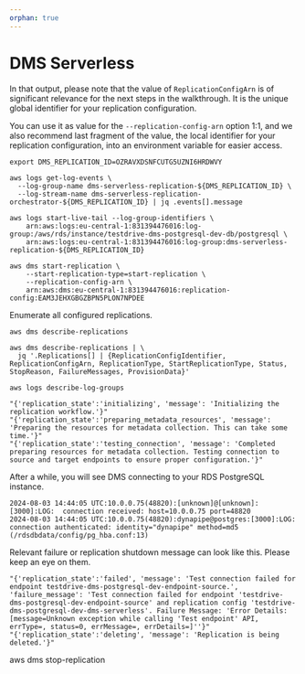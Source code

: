 ```yaml
---
orphan: true
---
```


# DMS Serverless

In that output, please note that the value of `ReplicationConfigArn` is of significant
relevance for the next steps in the walkthrough. It is the unique global identifier for
your replication configuration.

You can use it as value for the `--replication-config-arn` option 1:1, and we also
recommend last fragment of the value, the local identifier for your replication
configuration, into an environment variable for easier access.
```shell
export DMS_REPLICATION_ID=OZRAVXDSNFCUTG5UZNI6HRDWVY
```


```shell
aws logs get-log-events \
  --log-group-name dms-serverless-replication-${DMS_REPLICATION_ID} \
  --log-stream-name dms-serverless-replication-orchestrator-${DMS_REPLICATION_ID} | jq .events[].message
```

```shell
aws logs start-live-tail --log-group-identifiers \
    arn:aws:logs:eu-central-1:831394476016:log-group:/aws/rds/instance/testdrive-dms-postgresql-dev-db/postgresql \
    arn:aws:logs:eu-central-1:831394476016:log-group:dms-serverless-replication-${DMS_REPLICATION_ID}
```

```shell
aws dms start-replication \
    --start-replication-type=start-replication \
    --replication-config-arn \
    arn:aws:dms:eu-central-1:831394476016:replication-config:EAM3JEHXGBGZBPN5PLON7NPDEE
```

Enumerate all configured replications.
```shell
aws dms describe-replications
```


```shell
aws dms describe-replications | \
  jq '.Replications[] | {ReplicationConfigIdentifier, ReplicationConfigArn, ReplicationType, StartReplicationType, Status, StopReason, FailureMessages, ProvisionData}'

aws logs describe-log-groups
```


```text
"{'replication_state':'initializing', 'message': 'Initializing the replication workflow.'}"
"{'replication_state':'preparing_metadata_resources', 'message': 'Preparing the resources for metadata collection. This can take some time.'}"
"{'replication_state':'testing_connection', 'message': 'Completed preparing resources for metadata collection. Testing connection to source and target endpoints to ensure proper configuration.'}"
```
After a while, you will see DMS connecting to your RDS PostgreSQL instance.
```text
2024-08-03 14:44:05 UTC:10.0.0.75(48820):[unknown]@[unknown]:[3000]:LOG:  connection received: host=10.0.0.75 port=48820
2024-08-03 14:44:05 UTC:10.0.0.75(48820):dynapipe@postgres:[3000]:LOG:  connection authenticated: identity="dynapipe" method=md5 (/rdsdbdata/config/pg_hba.conf:13)
```

Relevant failure or replication shutdown message can look like this. Please
keep an eye on them.
```text
"{'replication_state':'failed', 'message': 'Test connection failed for endpoint testdrive-dms-postgresql-dev-endpoint-source.', 'failure_message': 'Test connection failed for endpoint 'testdrive-dms-postgresql-dev-endpoint-source' and replication config 'testdrive-dms-postgresql-dev-dms-serverless'. Failure Message: 'Error Details: [message=Unknown exception while calling 'Test endpoint' API, errType=, status=0, errMessage=, errDetails=]''}"
"{'replication_state':'deleting', 'message': 'Replication is being deleted.'}"
```

aws dms stop-replication


[AWS::DMS::ReplicationConfig]: https://docs.aws.amazon.com/AWSCloudFormation/latest/UserGuide/aws-resource-dms-replicationconfig.html
[Working with AWS DMS Serverless]: https://docs.aws.amazon.com/dms/latest/userguide/CHAP_Serverless.html
